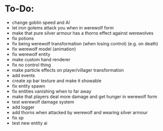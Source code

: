 # To-Do:
- change goblin speed and AI
- let iron golems attack you when in werewolf form
- make that pure silver armour has a thorns effect against werewolves
- fix potions
- fix being werewolf transformation (when losing control) (e.g. on death)
- fix werewolf model (animation)
- fix werewolf entity
- make custom hand renderer
- fix no control thing
- make particle effects on player/villager transformation
- add events
- create xp bar texture and make it showable
- fix entity spawn
- fix entities vanishing when to far away
- make that players deal more damage and get hunger in werewolf form
- test werewolf damage system
- add logger
- add thorns when attacked by werewolf and wearing silver armour
- fix xp
- test new entity ai